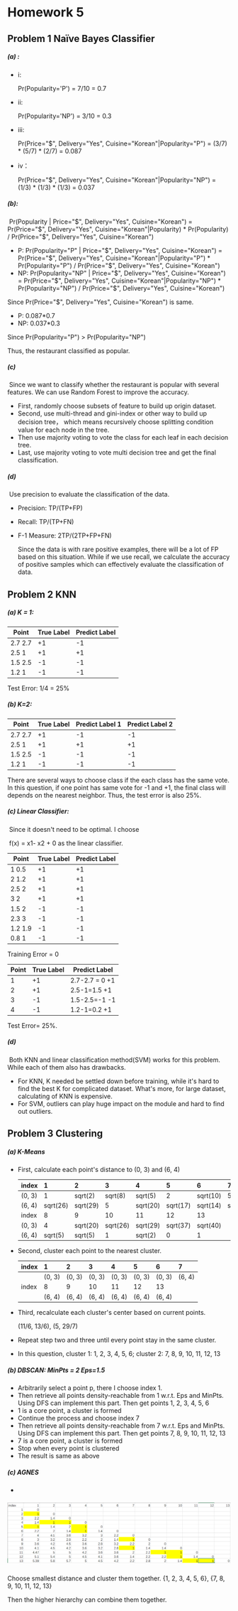 # Homework 5



## Problem 1 Naïve Bayes Classifier

##### (a) :

- i: 

  Pr(Popularity='P') = 7/10 = 0.7

- ii:

  Pr(Popularity='NP') = 3/10 = 0.3

- iii:

  Pr(Price="$", Delivery="Yes", Cuisine="Korean"|Popularity="P") = (3/7) * (5/7) * (2/7) = 0.087

- iv：

  Pr(Price="$", Delivery="Yes", Cuisine="Korean"|Popularity="NP") = (1/3) * (1/3) * (1/3) = 0.037

##### (b):

​	Pr(Popularity | Price="$", Delivery="Yes", Cuisine="Korean") = Pr(Price="$", Delivery="Yes", Cuisine="Korean"|Popularity) * Pr(Popularity) /  Pr(Price="$", Delivery="Yes", Cuisine="Korean") 

 - P: Pr(Popularity="P" | Price="$", Delivery="Yes", Cuisine="Korean") = Pr(Price="$", Delivery="Yes", Cuisine="Korean"|Popularity="P") * Pr(Popularity="P") /  Pr(Price="$", Delivery="Yes", Cuisine="Korean") 
 - NP: Pr(Popularity="NP" | Price="$", Delivery="Yes", Cuisine="Korean") = Pr(Price="$", Delivery="Yes", Cuisine="Korean"|Popularity="NP") * Pr(Popularity="NP") /  Pr(Price="$", Delivery="Yes", Cuisine="Korean") 

Since  Pr(Price="$", Delivery="Yes", Cuisine="Korean") is same. 

- P: 0.087*0.7
- NP: 0.037*0.3

Since Pr(Popularity="P") > Pr(Popularity="NP")

Thus, the restaurant classified as popular.

##### (c) 

​	Since we want to classify whether the restaurant is popular with several features. We can use Random Forest to improve the accuracy. 

- First, randomly choose subsets of feature to build up origin dataset.
- Second, use multi-thread and gini-index or other way to build up decision tree， which means recursively choose splitting condition value for each node in the tree.
- Then use majority voting to vote the class for each leaf in each decision tree.
- Last, use majority voting to vote multi decision tree and get the final classification.

##### (d) 

​	Use precision to evaluate the classification of the data.

 - Precision: TP/(TP+FP)

 - Recall: TP/(TP+FN)

 - F-1 Measure: 2TP/(2TP+FP+FN)

   Since the data is with rare positive examples, there will be a lot of FP based on this situation. While if we use recall, we calculate the accuracy of positive samples which can effectively evaluate the classification of data.


## Problem 2 KNN

##### (a) K = 1:

| Point   | True Label | Predict Label |
| ------- | ---------- | ------------- |
| 2.7 2.7 | +1         | -1            |
| 2.5 1   | +1         | +1            |
| 1.5 2.5 | -1         | -1            |
| 1.2 1   | -1         | -1            |

Test Error:  1/4 = 25%

##### (b) K=2:

| Point   | True Label | Predict Label 1 | Predict Label 2 |
| ------- | ---------- | --------------- | --------------- |
| 2.7 2.7 | +1         | -1              | -1              |
| 2.5 1   | +1         | +1              | +1              |
| 1.5 2.5 | -1         | -1              | -1              |
| 1.2 1   | -1         | -1              | -1              |

There are several ways to choose class if the each class has the same vote. In this question, if one point has same vote for -1 and +1, the final class will depends on the nearest neighbor. Thus, the test error is also 25%.

##### (c) Linear Classifier:

​	Since it doesn't need to be optimal. I choose

​	f(x) = x1- x2 + 0 as the linear classifier.

| Point   | True Label | Predict Label |
| ------- | ---------- | ------------- |
| 1 0.5   | +1         | +1            |
| 2 1.2   | +1         | +1            |
| 2.5 2   | +1         | +1            |
| 3 2     | +1         | +1            |
| 1.5 2   | -1         | -1            |
| 2.3 3   | -1         | -1            |
| 1.2 1.9 | -1         | -1            |
| 0.8 1   | -1         | -1            |

Training Error = 0

| Point | True Label | Predict Label     |
| ----- | ---------- | ----------------- |
| 1     | +1         | 2.7-2.7 = 0    +1 |
| 2     | +1         | 2.5-1=1.5      +1 |
| 3     | -1         | 1.5-2.5=-1    -1  |
| 4     | -1         | 1.2-1=0.2     +1  |

Test Error= 25%.

##### (d) 

​	Both KNN and linear classification method(SVM) works for this problem. While each of them also has drawbacks. 

- For KNN, K needed be settled down before training, while it's hard to find the best K for complicated dataset. What's more, for large dataset, calculating of KNN is expensive. 
- For SVM, outliers can play huge impact on the module and hard to find out outliers.



## Problem 3 Clustering

##### (a) K-Means

- First, calculate each point's distance to (0, 3) and (6, 4)

  | index  | 1        | 2        | 3        | 4        | 5        | 6        | 7       |
  | ------ | -------- | -------- | -------- | -------- | -------- | -------- | ------- |
  | (0, 3) | 1        | sqrt(2)  | sqrt(8)  | sqrt(5)  | 2        | sqrt(10) | 5       |
  | (6, 4) | sqrt(26) | sqrt(29) | 5        | sqrt(20) | sqrt(17) | sqrt(14) | sqrt(2) |
  | index  | 8        | 9        | 10       | 11       | 12       | 13       |         |
  | (0, 3) | 4        | sqrt(20) | sqrt(26) | sqrt(29) | sqrt(37) | sqrt(40) |         |
  | (6, 4) | sqrt(5)  | sqrt(5)  | 1        | sqrt(2)  | 0        | 1        |         |

- Second, cluster each point to the nearest cluster.

  | index | 1      | 2      | 3      | 4      | 5      | 6      | 7      |
  | ----- | ------ | ------ | ------ | ------ | ------ | ------ | ------ |
  |       | (0, 3) | (0, 3) | (0, 3) | (0, 3) | (0, 3) | (0, 3) | (6, 4) |
  | index | 8      | 9      | 10     | 11     | 12     | 13     |        |
  |       | (6, 4) | (6, 4) | (6, 4) | (6, 4) | (6, 4) | (6, 4) |        |

- Third, recalculate each cluster's center based on current points. 

  (11/6, 13/6), (5, 29/7)

- Repeat step two and three until every point stay in the same cluster.

- In this question, cluster 1: 1, 2, 3, 4, 5, 6; cluster 2: 7, 8, 9, 10, 11, 12, 13

##### (b) DBSCAN: MinPts = 2 Eps=1.5

- Arbitrarily select a point p, there I choose index 1.
- Then retrieve all points density-reachable from 1 w.r.t. Eps and MinPts. Using DFS can implement this part. Then get points 1, 2, 3, 4, 5, 6
- 1 is a core point, a cluster is formed
- Continue the process and choose index 7
- Then retrieve all points density-reachable from 7 w.r.t. Eps and MinPts. Using DFS can implement this part. Then get points 7, 8, 9, 10, 11, 12, 13
- 7 is a core point, a cluster is formed
- Stop when every point is clustered
- The result is same as above

##### (c) AGNES

- 

##### ![1544589068017](report.assets/1544589068017.png)

Choose smallest distance and cluster them together. {1, 2, 3, 4, 5, 6}, {7, 8, 9, 10, 11, 12, 13}

Then the higher hierarchy can combine them together. 